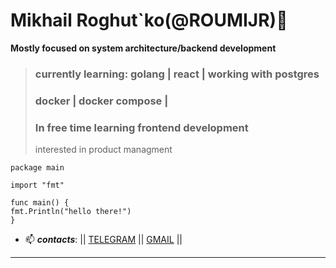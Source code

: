  # Mikhail Roghut`ko(@ROUMIJR)👋

<!--
**roumijr/roumijr** is a ✨ _special_ ✨ repository because its `README.md` (this file) appears on your GitHub profile.

Here are some ideas to get you started:

- 🔭 I’m currently working on ...
- 🌱 I’m currently learning ...
- 👯 I’m looking to collaborate on ...
- 🤔 I’m looking for help with ...
- 💬 Ask me about ...
- 📫 How to reach me: ...
- 😄 Pronouns: ...
- ⚡ Fun fact: ...
-->

 **Mostly focused on system architecture/backend development** 
 >### currently learning: golang | react | working with postgres
 >### docker | docker compose |
 > ### In free time learning frontend development
 >interested in product managment 
```golang
package main

import "fmt"

func main() {
fmt.Println("hello there!")
}
```

- 📫 ***contacts***: || [TELEGRAM](https://t.me/Mikhail_rou)  || [GMAIL](pulsemrboy@gmail.com) ||
-                     ---------------------------------------------------------------------------
 
